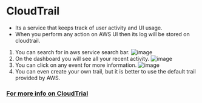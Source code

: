 # CloudTrail
* Its a service that keeps track of user activity and UI usage.
* When you perform any action on AWS UI then its log will be stored on cloudtrail.
1. You can search for in aws service search bar.
![image](https://user-images.githubusercontent.com/63589909/80995202-8a333000-8e5b-11ea-9e7e-cb4e20aac441.png)
2. On the dashboard you will see all your recent activity.
![image](https://user-images.githubusercontent.com/63589909/80995321-b8187480-8e5b-11ea-94a2-4466d0634850.png)
3. You can click on any event for more information.
![image](https://user-images.githubusercontent.com/63589909/80996000-c3b86b00-8e5c-11ea-9f20-368fef55cc0c.png)
4. You can even create your own trail, but it is better to use the default trail provided by AWS.
### [For more info on CloudTrial](https://aws.amazon.com/cloudtrail/)
